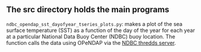## The src directory holds the main programs

$\texttt{ndbc\_opendap\_sst\_dayofyear\_tseries\_plots.py}$: makes a plot of the sea surface temperature (SST) as a function of the day of the year for each year at a particular National Data Buoy Center (NDBC) buoy location.  The function calls the data using OPeNDAP via the [NDBC thredds server](https://dods.ndbc.noaa.gov/thredds/catalog/data/stdmet/catalog.html).  
